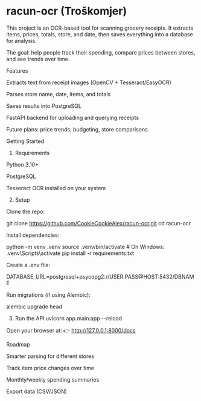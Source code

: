 # racun-ocr (Troškomjer)


This project is an OCR-based tool for scanning grocery receipts.
It extracts items, prices, totals, store, and date, then saves everything into a database for analysis.

The goal: help people track their spending, compare prices between stores, and see trends over time.

Features

Extracts text from receipt images (OpenCV + Tesseract/EasyOCR)

Parses store name, date, items, and totals

Saves results into PostgreSQL

FastAPI backend for uploading and querying receipts

Future plans: price trends, budgeting, store comparisons

Getting Started
1. Requirements

Python 3.10+

PostgreSQL

Tesseract OCR installed on your system

2. Setup

Clone the repo:

git clone https://github.com/CookieCookieAlex/racun-ocr.git
cd racun-ocr


Install dependencies:

python -m venv .venv
source .venv/bin/activate   # On Windows: .venv\Scripts\activate
pip install -r requirements.txt


Create a .env file:

DATABASE_URL=postgresql+psycopg2://USER:PASS@HOST:5432/DBNAME


Run migrations (if using Alembic):

alembic upgrade head

3. Run the API
uvicorn app.main:app --reload


Open your browser at:
👉 http://127.0.0.1:8000/docs

Roadmap

Smarter parsing for different stores

Track item price changes over time

Monthly/weekly spending summaries

Export data (CSV/JSON)
